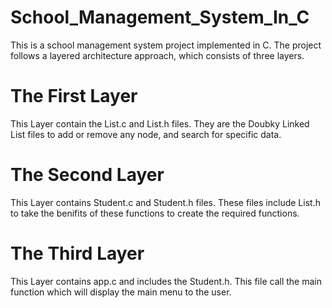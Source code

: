 # School_Management_System_In_C
This is a school management system project implemented in C. The project follows a layered architecture approach, which consists of three layers.
#  The First Layer
  This Layer contain the List.c and List.h files. They are the Doubky Linked List files to add or remove any node, and search for specific data.

# The Second Layer
  This Layer contains Student.c and Student.h files. These files include List.h to take the benifits of these functions to create the required functions.

# The Third Layer
This Layer contains app.c and includes the Student.h. This file call the main function which will display the main menu to the user.
